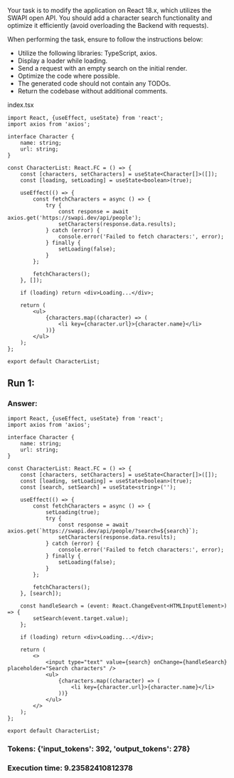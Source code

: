Your task is to modify the application on React 18.x, which utilizes the SWAPI open API.
You should add a character search functionality and optimize it efficiently (avoid overloading the Backend with requests).

When performing the task, ensure to follow the instructions below:
- Utilize the following libraries: TypeScript, axios.
- Display a loader while loading.
- Send a request with an empty search on the initial render.
- Optimize the code where possible.
- The generated code should not contain any TODOs.
- Return the codebase without additional comments.

index.tsx
```tsx
import React, {useEffect, useState} from 'react';
import axios from 'axios';

interface Character {
    name: string;
    url: string;
}

const CharacterList: React.FC = () => {
    const [characters, setCharacters] = useState<Character[]>([]);
    const [loading, setLoading] = useState<boolean>(true);

    useEffect(() => {
        const fetchCharacters = async () => {
            try {
                const response = await axios.get('https://swapi.dev/api/people');
                setCharacters(response.data.results);
            } catch (error) {
                console.error('Failed to fetch characters:', error);
            } finally {
                setLoading(false);
            }
        };

        fetchCharacters();
    }, []);

    if (loading) return <div>Loading...</div>;

    return (
        <ul>
            {characters.map((character) => (
                <li key={character.url}>{character.name}</li>
            ))}
        </ul>
    );
};

export default CharacterList;
```

## Run 1:
### Answer:
```tsx
import React, {useEffect, useState} from 'react';
import axios from 'axios';

interface Character {
    name: string;
    url: string;
}

const CharacterList: React.FC = () => {
    const [characters, setCharacters] = useState<Character[]>([]);
    const [loading, setLoading] = useState<boolean>(true);
    const [search, setSearch] = useState<string>('');

    useEffect(() => {
        const fetchCharacters = async () => {
            setLoading(true);
            try {
                const response = await axios.get(`https://swapi.dev/api/people/?search=${search}`);
                setCharacters(response.data.results);
            } catch (error) {
                console.error('Failed to fetch characters:', error);
            } finally {
                setLoading(false);
            }
        };

        fetchCharacters();
    }, [search]);

    const handleSearch = (event: React.ChangeEvent<HTMLInputElement>) => {
        setSearch(event.target.value);
    };

    if (loading) return <div>Loading...</div>;

    return (
        <>
            <input type="text" value={search} onChange={handleSearch} placeholder="Search characters" />
            <ul>
                {characters.map((character) => (
                    <li key={character.url}>{character.name}</li>
                ))}
            </ul>
        </>
    );
};

export default CharacterList;
```

### Tokens: {'input_tokens': 392, 'output_tokens': 278}
### Execution time: 9.23582410812378
